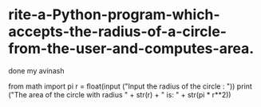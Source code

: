 # rite-a-Python-program-which-accepts-the-radius-of-a-circle-from-the-user-and-computes-area.
done my avinash


from math import pi
r = float(input ("Input the radius of the circle : "))
print ("The area of the circle with radius " + str(r) + " is: " + str(pi * r**2)) 
